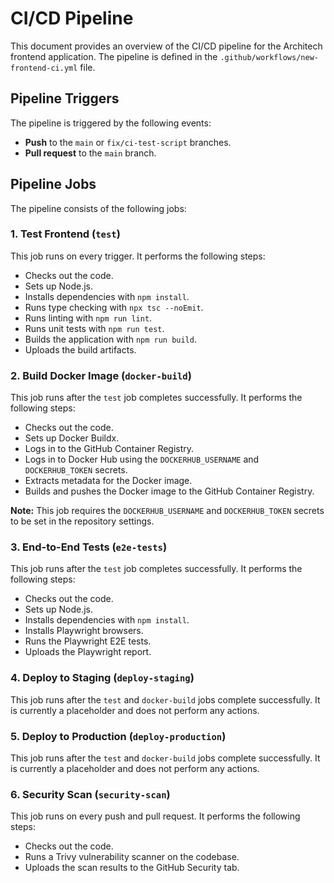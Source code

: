 # CI/CD Pipeline

This document provides an overview of the CI/CD pipeline for the Architech frontend application. The pipeline is defined in the `.github/workflows/new-frontend-ci.yml` file.

## Pipeline Triggers

The pipeline is triggered by the following events:

-   **Push** to the `main` or `fix/ci-test-script` branches.
-   **Pull request** to the `main` branch.

## Pipeline Jobs

The pipeline consists of the following jobs:

### 1. Test Frontend (`test`)

This job runs on every trigger. It performs the following steps:

-   Checks out the code.
-   Sets up Node.js.
-   Installs dependencies with `npm install`.
-   Runs type checking with `npx tsc --noEmit`.
-   Runs linting with `npm run lint`.
-   Runs unit tests with `npm run test`.
-   Builds the application with `npm run build`.
-   Uploads the build artifacts.

### 2. Build Docker Image (`docker-build`)

This job runs after the `test` job completes successfully. It performs the following steps:

-   Checks out the code.
-   Sets up Docker Buildx.
-   Logs in to the GitHub Container Registry.
-   Logs in to Docker Hub using the `DOCKERHUB_USERNAME` and `DOCKERHUB_TOKEN` secrets.
-   Extracts metadata for the Docker image.
-   Builds and pushes the Docker image to the GitHub Container Registry.

**Note:** This job requires the `DOCKERHUB_USERNAME` and `DOCKERHUB_TOKEN` secrets to be set in the repository settings.

### 3. End-to-End Tests (`e2e-tests`)

This job runs after the `test` job completes successfully. It performs the following steps:

-   Checks out the code.
-   Sets up Node.js.
-   Installs dependencies with `npm install`.
-   Installs Playwright browsers.
-   Runs the Playwright E2E tests.
-   Uploads the Playwright report.

### 4. Deploy to Staging (`deploy-staging`)

This job runs after the `test` and `docker-build` jobs complete successfully. It is currently a placeholder and does not perform any actions.

### 5. Deploy to Production (`deploy-production`)

This job runs after the `test` and `docker-build` jobs complete successfully. It is currently a placeholder and does not perform any actions.

### 6. Security Scan (`security-scan`)

This job runs on every push and pull request. It performs the following steps:

-   Checks out the code.
-   Runs a Trivy vulnerability scanner on the codebase.
-   Uploads the scan results to the GitHub Security tab.
